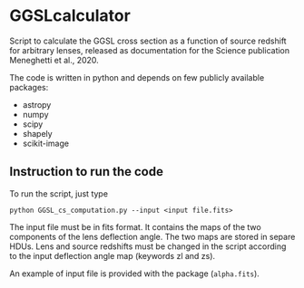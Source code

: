# GGSLcalculator

Script to calculate the GGSL cross section as a function of source redshift for arbitrary lenses, released as documentation for the Science publication Meneghetti et al., 2020.

The code is written in python and depends on few publicly available packages:

* astropy
* numpy
* scipy
* shapely
* scikit-image

## Instruction to run the code

To run the script, just type

    python GGSL_cs_computation.py --input <input file.fits>
    
The input file must be in fits format. It contains the maps of the two components of the lens deflection angle. The two maps are stored in separe HDUs. Lens and source redshifts must be changed in the script according to the input deflection angle map (keywords zl and zs).

An example of input file is provided with the package (`alpha.fits`).
